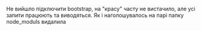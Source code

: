 Не вийшло підключити bootstrap, на "красу" часту не вистачило, але усі запити працюють та виводяться. Як і наголошувалось на парі папку node_moduls видалила
